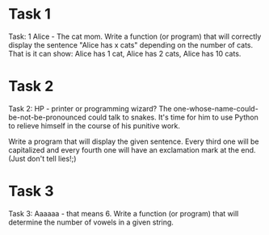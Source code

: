 # Task 1

Task: 1 Alice - The cat mom.
Write a function (or program) that will correctly display the sentence "Alice has x cats" depending
on the number of cats. That is it can show: Alice has 1 cat, Alice has 2 cats, Alice has 10 cats.

# Task 2

Task 2: HP - printer or programming wizard?
The one-whose-name-could-be-not-be-pronounced could talk to snakes. It's time for him to use Python
to relieve himself in the course of his punitive work.

Write a program that will display the given sentence. Every third one will be capitalized and every
fourth one will have an exclamation mark at the end. (Just don't tell lies!;)

# Task 3

Task 3: Aaaaaa - that means 6.
Write a function (or program) that will determine the number of vowels in a given string.